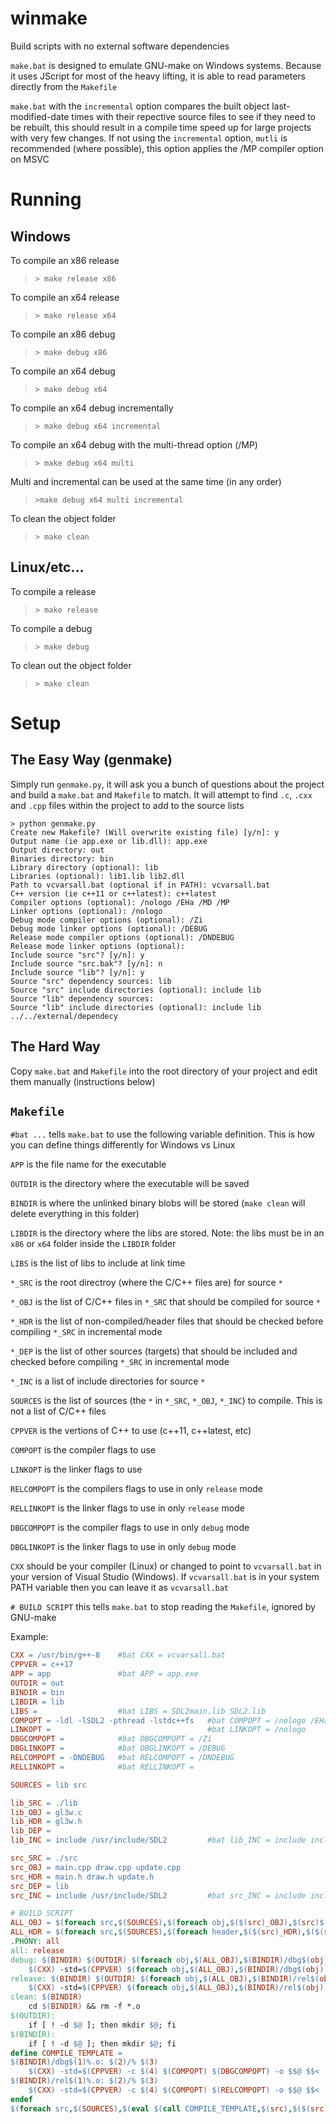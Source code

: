 # winmake

Build scripts with no external software dependencies

`make.bat` is designed to emulate GNU-make on Windows systems. Because it uses JScript for most of the heavy lifting, it is able to read parameters directly from the `Makefile`

`make.bat` with the `incremental` option compares the built object last-modified-date times with their repective source files to see if they need to be rebuilt, this should result in a compile time speed up for large projects with very few changes. If not using the `incremental` option, `mutli` is recommended (where possible), this option applies the /MP compiler option on MSVC

# Running

## Windows

To compile an x86 release
>``> make release x86``

To compile an x64 release
>``> make release x64``

To compile an x86 debug
>``> make debug x86``

To compile an x64 debug
>``> make debug x64``

To compile an x64 debug incrementally
>``> make debug x64 incremental``

To compile an x64 debug with the multi-thread option (/MP)
>``> make debug x64 multi``

Multi and incremental can be used at the same time (in any order)
>``>make debug x64 multi incremental``

To clean the object folder
>``> make clean``

## Linux/etc...

To compile a release
>``> make release``

To compile a debug
>``> make debug``

To clean out the object folder
>``> make clean``

# Setup

## The Easy Way (genmake)

Simply run `genmake.py`, it will ask you a bunch of questions about the project and build a `make.bat` and `Makefile` to match. It will attempt to find `.c`, `.cxx` and `.cpp` files within the project to add to the source lists

```
> python genmake.py
Create new Makefile? (Will overwrite existing file) [y/n]: y
Output name (ie app.exe or lib.dll): app.exe
Output directory: out
Binaries directory: bin
Library directory (optional): lib
Libraries (optional): lib1.lib lib2.dll
Path to vcvarsall.bat (optional if in PATH): vcvarsall.bat
C++ version (ie c++11 or c++latest): c++latest
Compiler options (optional): /nologo /EHa /MD /MP
Linker options (optional): /nologo
Debug mode compiler options (optional): /Zi
Debug mode linker options (optional): /DEBUG
Release mode compiler options (optional): /DNDEBUG
Release mode linker options (optional):
Include source "src"? [y/n]: y
Include source "src.bak"? [y/n]: n
Include source "lib"? [y/n]: y
Source "src" dependency sources: lib
Source "src" include directories (optional): include lib
Source "lib" dependency sources:
Source "lib" include directories (optional): include lib ../../external/dependecy
```

## The Hard Way

Copy `make.bat` and `Makefile` into the root directory of your project and edit them manually (instructions below)

## `Makefile`

`#bat ...` tells `make.bat` to use the following variable definition. This is how you can define things differently for Windows vs Linux

`APP` is the file name for the executable

`OUTDIR` is the directory where the executable will be saved

`BINDIR` is where the unlinked binary blobs will be stored (`make clean` will delete everything in this folder)

`LIBDIR` is the directory where the libs are stored. Note: the libs must be in an `x86` or `x64` folder inside the `LIBDIR` folder

`LIBS` is the list of libs to include at link time

`*_SRC` is the root directroy (where the C/C++ files are) for source `*`

`*_OBJ` is the list of C/C++ files in `*_SRC` that should be compiled for source `*`

`*_HDR` is the list of non-compiled/header files that should be checked before compiling `*_SRC` in incremental mode

`*_DEP` is the list of other sources (targets) that should be included and checked before compiling `*_SRC` in incremental mode

`*_INC` is a list of include directories for source `*`

`SOURCES` is the list of sources (the `*` in `*_SRC`, `*_OBJ`, `*_INC`) to compile. This is not a list of C/C++ files

`CPPVER` is the vertions of C++ to use (c++11, c++latest, etc)

`COMPOPT` is the compiler flags to use

`LINKOPT` is the linker flags to use

`RELCOMPOPT` is the compilers flags to use in only `release` mode

`RELLINKOPT` is the linker flags to use in only `release` mode

`DBGCOMPOPT` is the compiler flags to use in only `debug` mode

`DBGLINKOPT` is the linker flags to use in only `debug` mode

`CXX` should be your compiler (Linux) or changed to point to `vcvarsall.bat` in your version of Visual Studio (Windows). If `vcvarsall.bat` is in your system PATH variable then you can leave it as `vcvarsall.bat`

`# BUILD SCRIPT` this tells `make.bat` to stop reading the `Makefile`, ignored by GNU-make

Example:

``` Makefile
CXX = /usr/bin/g++-8	#bat CXX = vcvarsall.bat
CPPVER = c++17
APP = app				#bat APP = app.exe
OUTDIR = out
BINDIR = bin
LIBDIR = lib
LIBS =					#bat LIBS = SDL2main.lib SDL2.lib
COMPOPT = -ldl -lSDL2 -pthread -lstdc++fs	#bat COMPOPT = /nologo /EHa /MD /bigobj
LINKOPT =									#bat LINKOPT = /nologo
DBGCOMPOPT =			#bat DBGCOMPOPT = /Zi
DBGLINKOPT =			#bat DBGLINKOPT = /DEBUG
RELCOMPOPT = -DNDEBUG	#bat RELCOMPOPT = /DNDEBUG
RELLINKOPT =			#bat RELLINKOPT =

SOURCES = lib src

lib_SRC = ./lib
lib_OBJ = gl3w.c
lib_HDR = gl3w.h
lib_DEP =
lib_INC = include /usr/include/SDL2			#bat lib_INC = include include/SDL

src_SRC = ./src
src_OBJ = main.cpp draw.cpp update.cpp
src_HDR = main.h draw.h update.h
src_DEP = lib
src_INC = include /usr/include/SDL2			#bat src_INC = include include/SDL

# BUILD SCRIPT
ALL_OBJ = $(foreach src,$(SOURCES),$(foreach obj,$($(src)_OBJ),$(src)$(obj).o))
ALL_HDR = $(foreach src,$(SOURCES),$(foreach header,$($(src)_HDR),$($(src)_SRC)/$(header)))
.PHONY: all
all: release
debug: $(BINDIR) $(OUTDIR) $(foreach obj,$(ALL_OBJ),$(BINDIR)/dbg$(obj))
	$(CXX) -std=$(CPPVER) $(foreach obj,$(ALL_OBJ),$(BINDIR)/dbg$(obj)) $(foreach libdir,$(LIBDIR),-L$(libdir)) $(foreach lib,$(LIBS),-l$(lib)) $(COMPOPT) $(LINKOPT) $(DBGLINKOPT) -o $(OUTDIR)/$(APP)
release: $(BINDIR) $(OUTDIR) $(foreach obj,$(ALL_OBJ),$(BINDIR)/rel$(obj))
	$(CXX) -std=$(CPPVER) $(foreach obj,$(ALL_OBJ),$(BINDIR)/rel$(obj)) $(foreach libdir,$(LIBDIR),-L$(libdir)) $(foreach lib,$(LIBS),-l$(lib)) $(COMPOPT) $(LINKOPT) $(RELLINKOPT) -o $(OUTDIR)/$(APP)
clean: $(BINDIR)
	cd $(BINDIR) && rm -f *.o
$(OUTDIR):
	if [ ! -d $@ ]; then mkdir $@; fi
$(BINDIR):
	if [ ! -d $@ ]; then mkdir $@; fi
define COMPILE_TEMPLATE =
$(BINDIR)/dbg$(1)%.o: $(2)/% $(3)
	$(CXX) -std=$(CPPVER) -c $(4) $(COMPOPT) $(DBGCOMPOPT) -o $$@ $$<
$(BINDIR)/rel$(1)%.o: $(2)/% $(3)
	$(CXX) -std=$(CPPVER) -c $(4) $(COMPOPT) $(RELCOMPOPT) -o $$@ $$<
endef
$(foreach src,$(SOURCES),$(eval $(call COMPILE_TEMPLATE,$(src),$($(src)_SRC),$(foreach header,$($(src)_HDR),$($(src)_SRC)/$(header)) $(foreach dep,$($(src)_DEP),$(foreach depobj,$($(dep)_OBJ),$($(dep)_SRC)/$(depobj)) $(foreach dephdr,$($(dep)_HDR),$($(dep)_SRC)/$(dephdr))),$(foreach inc,$($(src)_INC),-I$(inc)) $(foreach dep,$($(src)_DEP),-I$($(dep)_SRC)))))
```